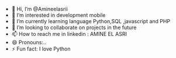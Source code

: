 - 👋 Hi, I’m @Amineelasrii
- 👀 I’m interested in development mobile
- 🌱 I’m currently learning language Python,SQL ,javascript and PHP 
- 💞️ I’m looking to collaborate on projects in the future
- 📫 How to reach me in linkedin : AMINE EL ASRI
- 😄 Pronouns:..
- ⚡ Fun fact: I love Python

<!---
Amineelasrii/Amineelasrii is a ✨ special ✨ repository because its `README.md` (this file) appears on your GitHub profile.
You can click the Preview link to take a look at your changes.
--->
